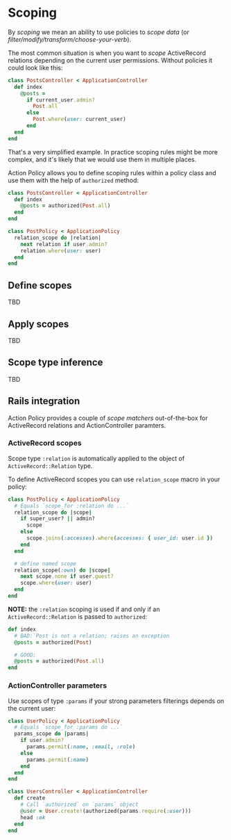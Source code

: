 # Scoping

By _scoping_ we mean an ability to use policies to _scope data_ (or _filter/modify/transform/choose-your-verb_).

The most common situation is when you want to _scope_ ActiveRecord relations depending
on the current user permissions. Without policies it could look like this:

```ruby
class PostsController < ApplicationController
  def index
    @posts =
      if current_user.admin?
        Post.all
      else
        Post.where(user: current_user)
      end
  end
end
```

That's a very simplified example. In practice scoping rules might be more complex, and it's likely that we would use them in multiple places.

Action Policy allows you to define scoping rules within a policy class and use them with the help of `authorized` method:

```ruby
class PostsController < ApplicationController
  def index
    @posts = authorized(Post.all)
  end
end

class PostPolicy < ApplicationPolicy
  relation_scope do |relation|
    next relation if user.admin?
    relation.where(user: user)
  end
end
```

## Define scopes

TBD

## Apply scopes

TBD

## Scope type inference

TBD

## Rails integration

Action Policy provides a couple of _scope matchers_ out-of-the-box for ActiveRecord relations and ActionController paramters.

### ActiveRecord scopes

Scope type `:relation` is automatically applied to the object of `ActiveRecord::Relation` type.

To define ActiveRecord scopes you can use `relation_scope` macro in your policy:

```ruby
class PostPolicy < ApplicationPolicy
  # Equals `scope_for :relation do ...`
  relation_scope do |scope|
    if super_user? || admin?
      scope
    else
      scope.joins(:accesses).where(accesses: { user_id: user.id })
    end
  end

  # define named scope
  relation_scope(:own) do |scope|
    next scope.none if user.guest?
    scope.where(user: user)
  end
end
```

**NOTE:** the `:relation` scoping is used if and only if an `ActiveRecord::Relation` is passed to `authorized`:

```ruby
def index
  # BAD: Post is not a relation; raises an exception
  @posts = authorized(Post)

  # GOOD:
  @posts = authorized(Post.all)
end
```

### ActionController parameters

Use scopes of type `:params` if your strong parameters filterings depends on the current user:

```ruby
class UserPolicy < ApplicationPolicy
  # Equals `scope_for :params do ...`
  params_scope do |params|
    if user.admin?
      params.permit(:name, :email, :role)
    else
      params.permit(:name)
    end
  end
end

class UsersController < ApplicationController
  def create
    # Call `authorized` on `params` object
    @user = User.create!(authorized(params.require(:user)))
    head :ok
  end
end
```
